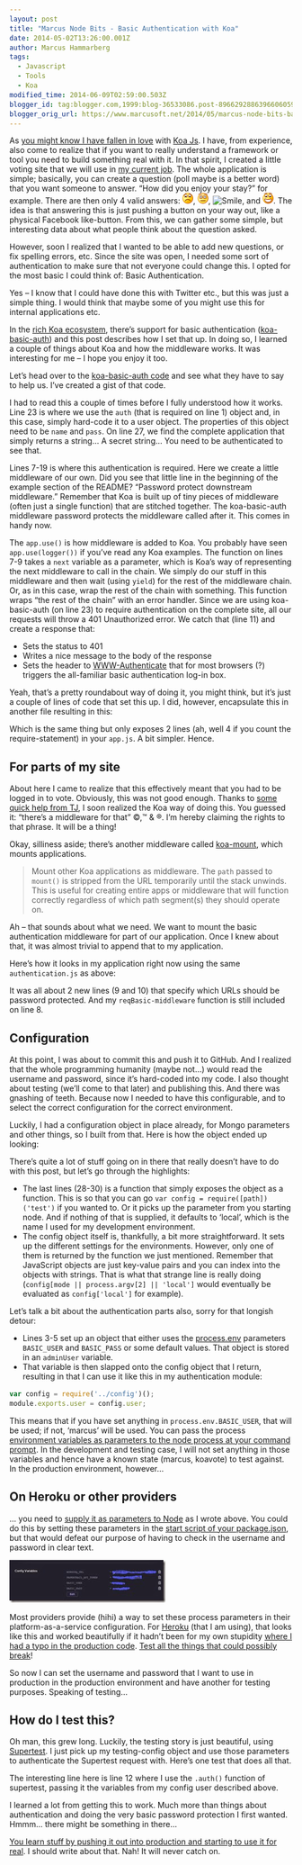 ```yaml
---
layout: post
title: "Marcus Node Bits - Basic Authentication with Koa"
date: 2014-05-02T13:26:00.001Z
author: Marcus Hammarberg
tags:
  - Javascript
  - Tools
  - Koa
modified_time: 2014-06-09T02:59:00.503Z
blogger_id: tag:blogger.com,1999:blog-36533086.post-8966292886396606059
blogger_orig_url: https://www.marcusoft.net/2014/05/marcus-node-bits-basic-authentication.html
---
```


As [you might know I have fallen in love](https://www.marcusoft.net/search/label/Koa) with [Koa Js](http://www.koajs.com/). I have, from experience, also come to realize that if you want to really understand a framework or tool you need to build something real with it. In that spirit, I created a little voting site that we will use in [my current job](https://www.marcusoft.net/search/label/Team%20Yayasan). The whole application is simple; basically, you can create a question (poll maybe is a better word) that you want someone to answer. “How did you enjoy your stay?” for example. There are then only 4 valid answers: ![Sad smile](/img/wlEmoticon-sadsmile2.png), ![Disappointed smile](/img/wlEmoticon-disappointedsmile2.png), ![Smile](/img/wlEmoticon-smile2.png), and ![Open-mouthed smile](/img/wlEmoticon-openmouthedsmile2.png). The idea is that answering this is just pushing a button on your way out, like a physical Facebook like-button. From this, we can gather some simple, but interesting data about what people think about the question asked.

However, soon I realized that I wanted to be able to add new questions, or fix spelling errors, etc. Since the site was open, I needed some sort of authentication to make sure that not everyone could change this. I opted for the most basic I could think of: Basic Authentication.

Yes – I know that I could have done this with Twitter etc., but this was just a simple thing. I would think that maybe some of you might use this for internal applications etc.

In the [rich Koa ecosystem](https://github.com/koajs/koa/wiki#middleware), there’s support for basic authentication ([koa-basic-auth](http://www.npmjs.org/koa-basic-auth)) and this post describes how I set that up. In doing so, I learned a couple of things about Koa and how the middleware works. It was interesting for me – I hope you enjoy it too.

Let’s head over to the [koa-basic-auth code](https://github.com/koajs/basic-auth) and see what they have to say to help us. I’ve created a gist of that code.

I had to read this a couple of times before I fully understood how it works. Line 23 is where we use the `auth` (that is required on line 1) object and, in this case, simply hard-code it to a user object. The properties of this object need to be `name` and `pass`. On line 27, we find the complete application that simply returns a string… A secret string… You need to be authenticated to see that.

Lines 7-19 is where this authentication is required. Here we create a little middleware of our own. Did you see that little line in the beginning of the example section of the README? “Password protect downstream middleware.” Remember that Koa is built up of tiny pieces of middleware (often just a single function) that are stitched together. The koa-basic-auth middleware password protects the middleware called after it. This comes in handy now.

The `app.use()` is how middleware is added to Koa. You probably have seen `app.use(logger())` if you’ve read any Koa examples. The function on lines 7-9 takes a `next` variable as a parameter, which is Koa’s way of representing the next middleware to call in the chain. We simply do our stuff in this middleware and then wait (using `yield`) for the rest of the middleware chain. Or, as in this case, wrap the rest of the chain with something. This function wraps “the rest of the chain” with an error handler. Since we are using koa-basic-auth (on line 23) to require authentication on the complete site, all our requests will throw a 401 Unauthorized error. We catch that (line 11) and create a response that:

- Sets the status to 401
- Writes a nice message to the body of the response
- Sets the header to [WWW-Authenticate](http://en.wikipedia.org/wiki/Basic_access_authentication) that for most browsers (?) triggers the all-familiar basic authentication log-in box.

Yeah, that’s a pretty roundabout way of doing it, you might think, but it’s just a couple of lines of code that set this up. I did, however, encapsulate this in another file resulting in this:

Which is the same thing but only exposes 2 lines (ah, well 4 if you count the require-statement) in your `app.js`. A bit simpler. Hence.

## For parts of my site

About here I came to realize that this effectively meant that you had to be logged in to vote. Obviously, this was not good enough. Thanks to [some quick help from TJ](https://github.com/koajs/basic-auth/issues/8), I soon realized the Koa way of doing this. You guessed it: “there’s a middleware for that” ©,™ & ®. I’m hereby claiming the rights to that phrase. It will be a thing!

Okay, silliness aside; there’s another middleware called [koa-mount](https://www.npmjs.org/package/koa-mount), which mounts applications.

> Mount other Koa applications as middleware. The `path` passed to `mount()` is stripped from the URL temporarily until the stack unwinds. This is useful for creating entire apps or middleware that will function correctly regardless of which path segment(s) they should operate on.

Ah – that sounds about what we need. We want to mount the basic authentication middleware for part of our application. Once I knew about that, it was almost trivial to append that to my application.

Here’s how it looks in my application right now using the same `authentication.js` as above:

It was all about 2 new lines (9 and 10) that specify which URLs should be password protected. And my `reqBasic-middleware` function is still included on line 8.

## Configuration

At this point, I was about to commit this and push it to GitHub. And I realized that the whole programming humanity (maybe not…) would read the username and password, since it’s hard-coded into my code. I also thought about testing (we’ll come to that later) and publishing this. And there was gnashing of teeth. Because now I needed to have this configurable, and to select the correct configuration for the correct environment.

Luckily, I had a configuration object in place already, for Mongo parameters and other things, so I built from that. Here is how the object ended up looking:

There’s quite a lot of stuff going on in there that really doesn’t have to do with this post, but let’s go through the highlights:

- The last lines (28-30) is a function that simply exposes the object as a function. This is so that you can go `var config = require([path])('test')` if you wanted to. Or it picks up the parameter from you starting node. And if nothing of that is supplied, it defaults to ‘local’, which is the name I used for my development environment.
- The config object itself is, thankfully, a bit more straightforward. It sets up the different settings for the environments. However, only one of them is returned by the function we just mentioned. Remember that JavaScript objects are just key-value pairs and you can index into the objects with strings. That is what that strange line is really doing (`config[mode || process.argv[2] || 'local']` would eventually be evaluated as `config['local']` for example).

Let’s talk a bit about the authentication parts also, sorry for that longish detour:

- Lines 3-5 set up an object that either uses the [process.env](http://nodejs.org/api/process.html#process_process_env) parameters `BASIC_USER` and `BASIC_PASS` or some default values. That object is stored in an `adminUser` variable.
- That variable is then slapped onto the config object that I return, resulting in that I can use it like this in my authentication module:

```javascript
var config = require('../config')();
module.exports.user = config.user;
```

This means that if you have set anything in `process.env.BASIC_USER`, that will be used; if not, ‘marcus’ will be used. You can pass the process [environment variables as parameters to the node process at your command prompt](http://nodejs.org/docs/latest/api/process.html#process_process_argv). In the development and testing case, I will not set anything in those variables and hence have a known state (marcus, koavote) to test against. In the production environment, however…

## On Heroku or other providers

… you need to [supply it as parameters to Node](http://nodejs.org/docs/latest/api/process.html#process_process_argv) as I wrote above. You could do this by setting these parameters in the [start script of your package.json](https://www.marcusoft.net/2014/02/mnb-packagejson.html), but that would defeat our purpose of having to check in the username and password in clear text.

![settingConfigVars](/img/settingConfigVars_thumb34.jpg)

Most providers provide (hihi) a way to set these process parameters in their platform-as-a-service configuration. For [Heroku](http://www.heroku.com/) (that I am using), that looks like this and worked beautifully if it hadn’t been for my own stupidity [where I had a typo in the production code](https://github.com/marcusoftnet/koaVote/commit/abd3ba07720e54bb199d391fc9bec2f69f9bd48d). [Test all the things that could possibly break](http://c2.com/cgi/wiki?TestEverythingThatCouldPossiblyBreak)!

So now I can set the username and password that I want to use in production in the production environment and have another for testing purposes. Speaking of testing…

## How do I test this?

Oh man, this grew long. Luckily, the testing story is just beautiful, using [Supertest](https://www.blogger.com/www.marcusoft.net/2014/02/mnb-supertest.html). I just pick up my testing-config object and use those parameters to authenticate the Supertest request with. Here’s one test that does all that.

The interesting line here is line 12 where I use the `.auth()` function of supertest, passing it the variables from my config user described above.

I learned a lot from getting this to work. Much more than things about authentication and doing the very basic password protection I first wanted. Hmmm… there might be something in there…

[You learn stuff by pushing it out into production and starting to use it for real](http://theleanstartup.com/). I should write about that. Nah! It will never catch on.
